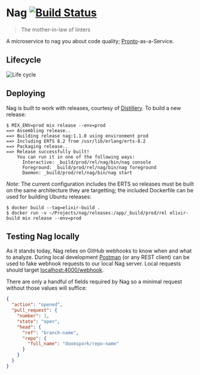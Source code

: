# Nag [![Build Status](https://travis-ci.org/doomspork/nag.svg?branch=master)](https://travis-ci.org/doomspork/nag)

> The mother-in-law of linters

A microservice to nag you about code quality; [Pronto](https://github.com/mmozuras/pronto)-as-a-Service.

## Lifecycle

![Life cycle](lifecycle.png)

## Deploying

Nag is built to work with releases, courtesy of [Distillery](https://github.com/bitwalker/distillery).  To build a new release:

```shell
$ MIX_ENV=prod mix release --env=prod
==> Assembling release..
==> Building release nag:1.1.0 using environment prod
==> Including ERTS 8.2 from /usr/lib/erlang/erts-8.2
==> Packaging release..
==> Release successfully built!
    You can run it in one of the following ways:
      Interactive: _build/prod/rel/nag/bin/nag console
      Foreground: _build/prod/rel/nag/bin/nag foreground
      Daemon: _build/prod/rel/nag/bin/nag start
```

_Note_: The current configuration includes the ERTS so releases must be built on the same architecture they are targetting; the included Dockerfile can be used for building Ubuntu releases:

```shell
$ docker build --tag=elixir-build .
$ docker run -v ~/Projects/nag/releases:/app/_build/prod/rel elixir-build mix release --env=prod
```

## Testing Nag locally

As it stands today, Nag relies on GitHub webhooks to know when and what to analyze.  During local development [Postman](https://getpostman.com) (or any REST client) can be used to fake webhook requests to our local Nag server.  Local requests should target [localhost:4000/webhook](http://localhost:4000/webhook).

There are only a handful of fields required by Nag so a minimal request without those values will suffice:

```json
{
  "action": "opened",
  "pull_request": {
    "number": 1,
    "state": "open",
    "head": {
      "ref": "branch-name",
      "repo": {
        "full_name": "doomspork/repo-name"
      }
    }
  }
}
```
